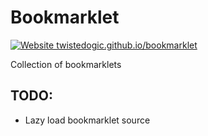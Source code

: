 # Bookmarklet
[![Website twistedogic.github.io/bookmarklet](https://img.shields.io/website-up-down-green-red/https/twistedogic.github.io/bookmarklet)](https://twistedogic.github.io/bookmarklet/)

Collection of bookmarklets

## TODO:
- Lazy load bookmarklet source